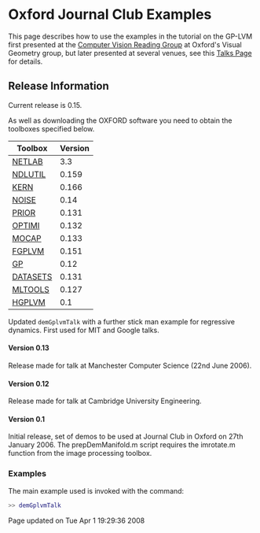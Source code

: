 
Oxford Journal Club Examples
============================

This page describes how to use the examples in the tutorial on the GP-LVM first presented at the [Computer Vision Reading Group](http://www.robots.ox.ac.uk/~cvrg/) at Oxford's Visual Geometry group, but later presented at several venues, see this [Talks Page](/talks.md) for details.


Release Information
-------------------

Current release is 0.15.

As well as downloading the OXFORD software you need to obtain the toolboxes specified below. 

| **Toolbox**                                  | **Version** |
|----------------------------------------------|-------------|
| [NETLAB](/netlab/downloadFiles/vrs3p3)       | 3.3         |
| [NDLUTIL](/ndlutil/downloadFiles/vrs0p159)   | 0.159       |
| [KERN](/kern/downloadFiles/vrs%200p166)      | 0.166       |
| [NOISE](/noise/downloadFiles/vrs0p14)        | 0.14        |
| [PRIOR](/prior/downloadFiles/vrs0p131)       | 0.131       |
| [OPTIMI](/optimi/downloadFiles/vrs0p132)     | 0.132       |
| [MOCAP](/mocap/downloadFiles/vrs0p133)       | 0.133       |
| [FGPLVM](/fgplvm/downloadFiles/vrs0p151)     | 0.151       |
| [GP](/gp/downloadFiles/vrs0p12)              | 0.12        |
| [DATASETS](/datasets/downloadFiles/vrs0p131) | 0.131       |
| [MLTOOLS](/mltools/downloadFiles/vrs0p127)   | 0.127       |
| [HGPLVM](/hgplvm/downloadFiles/vrs0p1)       | 0.1         |

Updated `demGplvmTalk` with a further stick man example for regressive dynamics. First used for MIT and Google talks.

#### Version 0.13

Release made for talk at Manchester Computer Science (22nd June 2006).

#### Version 0.12

Release made for talk at Cambridge University Engineering.

#### Version 0.1

Initial release, set of demos to be used at Journal Club in Oxford on 27th January 2006. The prepDemManifold.m script requires the imrotate.m function from the image processing toolbox.

### Examples

The main example used is invoked with the command:

```matlab 
>> demGplvmTalk 
```

Page updated on Tue Apr 1 19:29:36 2008
